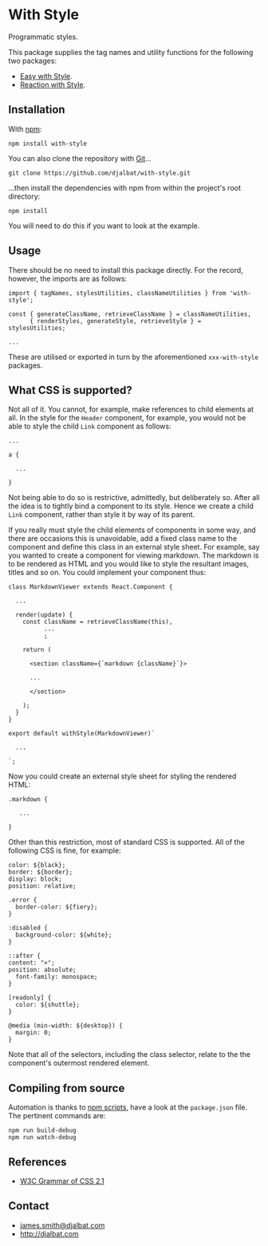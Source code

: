 # With Style

Programmatic styles.

This package supplies the tag names and utility functions for the following two packages:

* [Easy with Style](https://github.com/djalbat/easy-with-style).
* [Reaction with Style](https://github.com/djalbat/reaction-with-style).

## Installation

With [npm](https://www.npmjs.com/):

    npm install with-style

You can also clone the repository with [Git](https://git-scm.com/)...

    git clone https://github.com/djalbat/with-style.git

...then install the dependencies with npm from within the project's root directory:

    npm install

You will need to do this if you want to look at the example.

## Usage

There should be no need to install this package directly. For the record, however, the imports are as follows:

```
import { tagNames, stylesUtilities, classNameUtilities } from 'with-style';

const { generateClassName, retrieveClassName } = classNameUtilities,
      { renderStyles, generateStyle, retrieveStyle } = stylesUtilities;

...
```
These are utilised or exported in turn by the aforementioned `xxx-with-style` packages.

## What CSS is supported?

Not all of it. You cannot, for example, make references to child elements at all. In the style for the `Header` component, for example, you would not be able to style the child `Link` component as follows:

```
...

a {

  ...

}
```
Not being able to do so is restrictive, admittedly, but deliberately so. After all the idea is to tightly bind a component to its style. Hence we create a child `Link` component, rather than style it by way of its parent.

If you really must style the child elements of components in some way, and there are occasions this is unavoidable, add a fixed class name to the component and define this class in an external style sheet. For example, say you wanted to create a component for viewing markdown. The markdown is to be rendered as HTML and you would like to style the resultant images, titles and so on. You could implement your component thus:

```
class MarkdownViewer extends React.Component {

  ...

  render(update) {
    const className = retrieveClassName(this),
          ...
          ;

    return (

      <section className={`markdown {className}`}>

      ...

      </section>

    );
  }
}

export default withStyle(MarkdownViewer)`

  ...

`;
```
Now you could create an external style sheet for styling the rendered HTML:

```
.markdown {

   ...

}
```
Other than this restriction, most of standard CSS is supported. All of the following CSS is fine, for example:

```
color: ${black};
border: ${border};
display: block;
position: relative;

.error {
  border-color: ${fiery};
}

:disabled {
  background-color: ${white};
}

::after {
content: "×";
position: absolute;
  font-family: monospace;
}

[readonly] {
  color: ${shuttle};
}

@media (min-width: ${desktop}) {
  margin: 0;
}
```
Note that all of the selectors, including the class selector, relate to the the component's outermost rendered element.

## Compiling from source

Automation is thanks to [npm scripts](https://docs.npmjs.com/misc/scripts), have a look at the `package.json` file. The pertinent commands are:

    npm run build-debug
    npm run watch-debug
    
## References    

* [W3C Grammar of CSS 2.1](https://www.w3.org/TR/CSS21/grammar.html)

## Contact

- james.smith@djalbat.com
- http://djalbat.com
